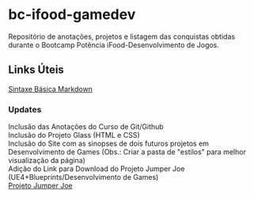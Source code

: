 # bc-ifood-gamedev
Repositório de anotações, projetos e listagem das conquistas obtidas durante o Bootcamp Potência iFood-Desenvolvimento de Jogos.

## Links Úteis
[Sintaxe Básica Markdown](https://www.markdownguide.org/basic-syntax/)

### Updates
Inclusão das Anotações do Curso de Git/Github <br/>
Inclusão do Projeto Glass (HTML e CSS) <br/>
Inclusão do Site com as sinopses de dois futuros projetos em Desenvolvimento de Games (Obs.: Criar a pasta de "estilos" para melhor visualização da página) <br/>
Adição do Link para Download do Projeto Jumper Joe (UE4+Blueprints/Desenvolvimento de Games) <br/>
[Projeto Jumper Joe](https://drive.google.com/file/d/1ZBBXhkKZrIUwIzD23F-lhH-B1kjkj_MM/view?usp=drive_link)
